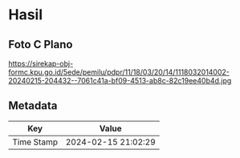 # Hasil

## Foto C Plano

https://sirekap-obj-formc.kpu.go.id/5ede/pemilu/pdpr/11/18/03/20/14/1118032014002-20240215-204432--7061c41a-bf09-4513-ab8c-82c19ee40b4d.jpg


## Metadata

| Key        | Value               |
| ---------- | ------------------- |
| Time Stamp | 2024-02-15 21:02:29 |



